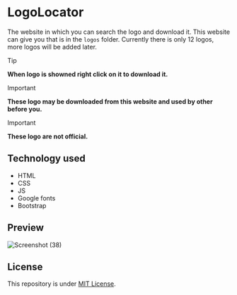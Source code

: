 # LogoLocator
The website in which you can search the logo and download it. This website can give you that is in the `logos` folder. Currently there is only 12 logos, more logos will be added later.

> [!TIP]
> **When logo is showned right click on it to download it.**

> [!IMPORTANT]
>**These logo may be downloaded from this website and used by other before you.**

> [!IMPORTANT]
> **These logo are not official.**

## Technology used
- HTML
- CSS
- JS
- Google fonts
- Bootstrap

## Preview
![Screenshot (38)](https://github.com/Harshit2012/LogoLocator/assets/105143145/50f25edc-0126-4400-9915-5c0d671e9eae)

## License
This repository is under [MIT License](https://github.com/Harshit2012/LogoLocator?tab=MIT-1-ov-file#readme).
